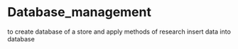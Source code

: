 # Database_management
to create database of a store and apply methods of research
insert data into database
